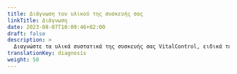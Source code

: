 ```yaml
---
title: Διάγνωση του υλικού της συσκευής σας
linkTitle: Διάγνωση
date: 2023-08-07T10:09:46+02:00
draft: false
description: >
  Διαγνώστε τα υλικά συστατικά της συσκευής σας VitalControl, ειδικά τον σαρωτή RFID.
translationKey: diagnosis
weight: 50
---
```

